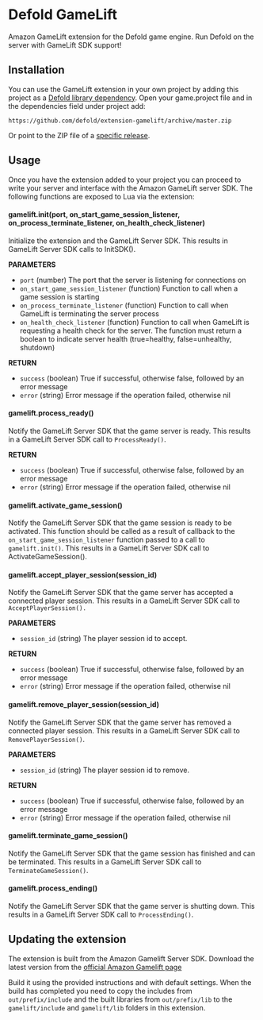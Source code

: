 # Defold GameLift
Amazon GameLift extension for the Defold game engine. Run Defold on the server with GameLift SDK support!

## Installation
You can use the GameLift extension in your own project by adding this project as a [Defold library dependency](http://www.defold.com/manuals/libraries/). Open your game.project file and in the dependencies field under project add:

	https://github.com/defold/extension-gamelift/archive/master.zip

Or point to the ZIP file of a [specific release](https://github.com/defold/extension-gamelift/releases).

## Usage
Once you have the extension added to your project you can proceed to write your server and interface with the Amazon GameLift server SDK. The following functions are exposed to Lua via the extension:

#### gamelift.init(port, on_start_game_session_listener, on_process_terminate_listener, on_health_check_listener)
Initialize the extension and the GameLift Server SDK. This results in GameLift Server SDK calls to InitSDK().

**PARAMETERS**
* ```port``` (number) The port that the server is listening for connections on
* ```on_start_game_session_listener``` (function) Function to call when a game session is starting
* ```on_process_terminate_listener``` (function) Function to call when GameLift is terminating the server process
* ```on_health_check_listener``` (function) Function to call when GameLift is requesting a health check for the server. The function must return a boolean to indicate server health (true=healthy, false=unhealthy, shutdown)

**RETURN**
* ```success``` (boolean) True if successful, otherwise false, followed by an error message
* ```error``` (string) Error message if the operation failed, otherwise nil

#### gamelift.process_ready()
Notify the GameLift Server SDK that the game server is ready. This results in a GameLift Server SDK call to ```ProcessReady()```.

**RETURN**
* ```success``` (boolean) True if successful, otherwise false, followed by an error message
* ```error``` (string) Error message if the operation failed, otherwise nil

#### gamelift.activate_game_session()
Notify the GameLift Server SDK that the game session is ready to be activated. This function should be called as a result of callback to the ```on_start_game_session_listener``` function passed to a call to ```gamelift.init()```. This results in a GameLift Server SDK call to ActivateGameSession().

#### gamelift.accept_player_session(session_id)
Notify the GameLift Server SDK that the game server has accepted a connected player session. This results in a GameLift Server SDK call to ```AcceptPlayerSession().```

**PARAMETERS**
* ```session_id``` (string) The player session id to accept.

**RETURN**
* ```success``` (boolean) True if successful, otherwise false, followed by an error message
* ```error``` (string) Error message if the operation failed, otherwise nil

#### gamelift.remove_player_session(session_id)
Notify the GameLift Server SDK that the game server has removed a connected player session. This results in a GameLift Server SDK call to ```RemovePlayerSession()```.

**PARAMETERS**
* ```session_id``` (string) The player session id to remove.

**RETURN**
* ```success``` (boolean) True if successful, otherwise false, followed by an error message
* ```error``` (string) Error message if the operation failed, otherwise nil

#### gamelift.terminate_game_session()
Notify the GameLift Server SDK that the game session has finished and can be terminated. This results in a GameLift Server SDK call to ```TerminateGameSession()```.

#### gamelift.process_ending()
Notify the GameLift Server SDK that the game server is shutting down. This results in a GameLift Server SDK call to ```ProcessEnding()```.


## Updating the extension
The extension is built from the Amazon Gamelift Server SDK. Download the latest version from the [official Amazon Gamelift page](https://aws.amazon.com/gamelift/getting-started/)

Build it using the provided instructions and with default settings. When the build has completed you need to copy the includes from `out/prefix/include` and the built libraries from `out/prefix/lib` to the `gamelift/include` and `gamelift/lib` folders in this extension.
